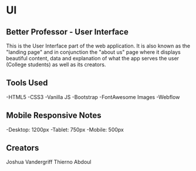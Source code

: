 # UI

## Better Professor - User Interface

This is the User Interface part of the web application. It is also known as the "landing page" and in conjunction the "about us" page where it displays beautiful content, data and explanation of what the app serves the user (College students) as well as its creators.

## Tools Used

-HTML5
-CSS3
-Vanilla JS
-Bootstrap
-FontAwesome Images
-Webflow

## Mobile Responsive Notes

-Desktop: 1200px
-Tablet: 750px
-Mobile: 500px

## Creators

Joshua Vandergriff
Thierno Abdoul
